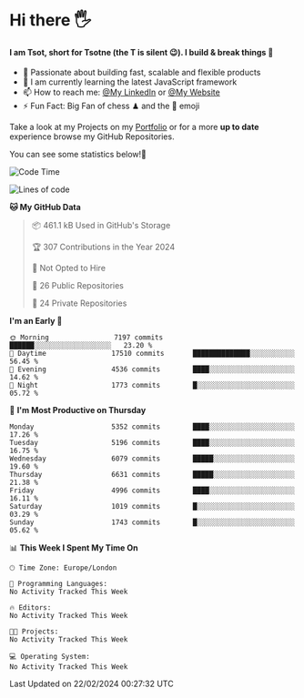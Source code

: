 # Hi there :raised_hand_with_fingers_splayed:
#### I am Tsot, short for Tsotne (the T is silent :wink:). I build & break things :space_invader:
- :telescope: Passionate about building fast, scalable and flexible products
- :seedling: I am currently learning the latest JavaScript framework 
- :mailbox: How to reach me: [@My LinkedIn](https://www.linkedin.com/in/tsotne-gvadzabia/) or [@My Website](https://tsotne.co.uk/contact)
- :zap: Fun Fact: Big Fan of chess ♟ and the 👾 emoji

Take a look at my Projects on my [Portfolio](https://tsotne.co.uk/) or for a more **up to date** experience browse my GitHub Repositories.

You can see some statistics below!:space_invader:
<!--START_SECTION:waka-->
![Code Time](http://img.shields.io/badge/Code%20Time-761%20hrs%202%20mins-blue)

![Lines of code](https://img.shields.io/badge/From%20Hello%20World%20I%27ve%20Written-11.2%20million%20lines%20of%20code-blue)

**🐱 My GitHub Data** 

> 📦 461.1 kB Used in GitHub's Storage 
 > 
> 🏆 307 Contributions in the Year 2024
 > 
> 🚫 Not Opted to Hire
 > 
> 📜 26 Public Repositories 
 > 
> 🔑 24 Private Repositories 
 > 
**I'm an Early 🐤** 

```text
🌞 Morning                7197 commits        ██████░░░░░░░░░░░░░░░░░░░   23.20 % 
🌆 Daytime                17510 commits       ██████████████░░░░░░░░░░░   56.45 % 
🌃 Evening                4536 commits        ████░░░░░░░░░░░░░░░░░░░░░   14.62 % 
🌙 Night                  1773 commits        █░░░░░░░░░░░░░░░░░░░░░░░░   05.72 % 
```
📅 **I'm Most Productive on Thursday** 

```text
Monday                   5352 commits        ████░░░░░░░░░░░░░░░░░░░░░   17.26 % 
Tuesday                  5196 commits        ████░░░░░░░░░░░░░░░░░░░░░   16.75 % 
Wednesday                6079 commits        █████░░░░░░░░░░░░░░░░░░░░   19.60 % 
Thursday                 6631 commits        █████░░░░░░░░░░░░░░░░░░░░   21.38 % 
Friday                   4996 commits        ████░░░░░░░░░░░░░░░░░░░░░   16.11 % 
Saturday                 1019 commits        █░░░░░░░░░░░░░░░░░░░░░░░░   03.29 % 
Sunday                   1743 commits        █░░░░░░░░░░░░░░░░░░░░░░░░   05.62 % 
```


📊 **This Week I Spent My Time On** 

```text
🕑︎ Time Zone: Europe/London

💬 Programming Languages: 
No Activity Tracked This Week

🔥 Editors: 
No Activity Tracked This Week

🐱‍💻 Projects: 
No Activity Tracked This Week

💻 Operating System: 
No Activity Tracked This Week
```


 Last Updated on 22/02/2024 00:27:32 UTC
<!--END_SECTION:waka-->
